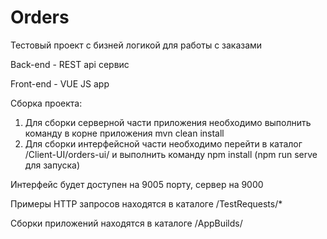 # Orders

Тестовый проект с бизней логикой для работы с заказами

Back-end - REST api сервис

Front-end - VUE JS app

Сборка проекта:
1. Для сборки серверной части приложения необходимо выполнить команду в корне приложения mvn clean install
2. Для сборки интерфейсной части необходимо перейти в каталог /Client-UI/orders-ui/ и выполнить команду npm install (npm run serve для запуска)

Интерфейс будет доступен на 9005 порту, сервер на 9000

Примеры HTTP запросов находятся в каталоге /TestRequests/*

Сборки приложений находятся в каталоге /AppBuilds/
